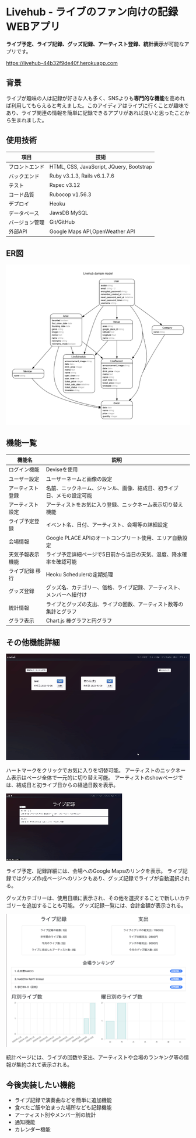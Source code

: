 # Livehub - ライブのファン向けの記録WEBアプリ

**ライブ予定、ライブ記録、グッズ記録、アーティスト登録、統計表示**が可能なアプリです。

https://livehub-44b32f9de40f.herokuapp.com

## 背景

ライブが趣味の人は記録が好きな人も多く、SNSよりも**専門的な機能**を高めれば利用してもらえると考えました。このアイディアはライブに行くことが趣味であり、ライブ関連の情報を簡単に記録できるアプリがあれば良いと思ったことから生まれました。

## 使用技術

| 項目             | 技術                     |
|------------------|--------------------------|
| フロントエンド   | HTML, CSS, JavaScript, JQuery, Bootstrap |
| バックエンド     | Ruby v3.1.3, Rails v6.1.7.6 |
| テスト           | Rspec v3.12 |
| コード品質       | Rubocop v1.56.3 |
| デプロイ         | Heoku |
| データベース     | JawsDB MySQL |
| バージョン管理   | Git/GitHub |
| 外部API         | Google Maps API,OpenWeather API |


## ER図
![ER図](./app/assets/images/erd_page-0001.jpg)

## 機能一覧


| 機能名                   | 説明                                                                                     |
|--------------------------|------------------------------------------------------------------------------------------|
| ログイン機能             | Deviseを使用                                                                             |
| ユーザー設定             | ユーザーネームと画像の設定                                                               |
| アーティスト登録         | 名前、ニックネーム、ジャンル、画像、結成日、初ライブ日、メモの設定可能                     |
| アーティスト設定           | アーティストをお気に入り登録、ニックネーム表示切り替え機能                               |
| ライブ予定登録           | イベント名、日付、アーティスト、会場等の詳細設定                                         |
| 会場情報                 | Google PLACE APIのオートコンプリート使用、エリア自動設定                                 |
| 天気予報表示機能        | ライブ予定詳細ページで5日前から当日の天気、温度、降水確率を確認可能                        |
| ライブ記録 移行              | Heoku Schedulerの定期処理                                                     |
| グッズ登録               | グッズ名、カテゴリー、価格、ライブ記録、アーティスト、メンバーへ紐付け                                                   |
| 統計情報                 | ライブとグッズの支出、ライブの回数、アーティスト数等の集計とグラフ                               |
| グラフ表示               | Chart.js 棒グラフと円グラフ                  |


## その他機能詳細


![アーティスト詳細](./app/assets/images/aritst.gif) 


ハートマークをクリックでお気に入りを切替可能。
    アーティストのニックネーム表示はページ全体で一元的に切り替え可能。
    アーティストのshowページでは、結成日と初ライブ日からの経過日数を表示。


![ライブ記録とグッズ記録](./app/assets/images/goods.gif)

ライブ予定、記録詳細には、会場へのGoogle Mapsのリンクを表示。
ライブ記録ではグッズ作成ページへのリンクもあり、グッズ記録でライブが自動選択される。


 グッズカテゴリーは、使用日順に表示され、その他を選択することで新しいカテゴリーを追加することも可能。
    グッズ記録一覧には、合計金額が表示される。


![統計](./app/assets/images/sti.png)


統計ページには、ライブの回数や支出、アーティストや会場のランキング等の情報が集約されて表示される。


## 今後実装したい機能

- ライブ記録で演奏曲などを簡単に追加機能
- 食べたご飯や泊まった場所なども記録機能
- アーティスト別やメンバー別の統計
- 通知機能
- カレンダー機能
